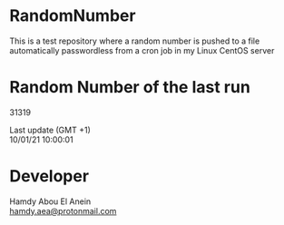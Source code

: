 # RandomNumber    
This is a test repository where a random number is pushed to a file automatically passwordless from a cron job in my Linux CentOS server    
# Random Number of the last run   
31319
      
Last update (GMT +1)    
10/01/21 10:00:01
# Developer    
Hamdy Abou El Anein   
hamdy.aea@protonmail.com

